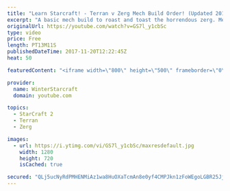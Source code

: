 ```yaml
---
title: "Learn Starcraft! - Terran v Zerg Mech Build Order! (Updated 2018)"
excerpt: "A basic mech build to roast and toast the horrendous zerg. Meant for lower level players looking for some direction! -- Watch live at https://www.twitch.tv/wintergaming"
originalUrl: https://youtube.com/watch?v=GS7l_y1cbSc
type: video
price: Free
length: PT13M11S
publishedDateTime: 2017-11-20T12:22:45Z
heat: 50

featuredContent: "<iframe width=\"800\" height=\"500\" frameborder=\"0\" src=\"https://www.youtube.com/embed/GS7l_y1cbSc\" allow=\"accelerometer; autoplay; encrypted-media; gyroscope; picture-in-picture\" allowfullscreen></iframe>"

provider:
  name: WinterStarcraft
  domain: youtube.com

topics:
  - StarCraft 2
  - Terran
  - Zerg

images:
  - url: https://i.ytimg.com/vi/GS7l_y1cbSc/maxresdefault.jpg
    width: 1280
    height: 720
    isCached: true

secured: "QLj5ucNyRdPMHENMiAz1wa8HuOXaTcmAn8e0yf4CMPJkn1zFoWEgoLGBR25JjP9ZnLlwfrgn3b1NCE64+9EImuw1dl8YQRIWlrHvzCoGyxuvRoFvVbpsfRyEBMdnZQqauSGGroDmRBIGDq99TjBFhlw0L9OZxaipZON4VD6zZjo5j6iOfxiguCgiKkKkGDIBOR+QRZ91iGi38TAYi/oWhF5ERoBZK1WBGEjM04W7rQCj2S0Kj86qRKFAv6Zd+azaCeRbPHdrBbWe2WekpAEgZ/FoklvQdgRmfIS84E3uzP7Dx14HCK5IGjZsT1nF5jpVGCYMjrqlDa7SEkhhD6ZNx338X3FHZCr7DlbHESViUp5BVkw72jq0yJgQsw64DHmF09OX9yn2kzCZ5duSedkbRBbrO/+uQPZW5CiPkmHQJM4=;M2qUXTU2uic53P9VBqjURA=="
---
```


